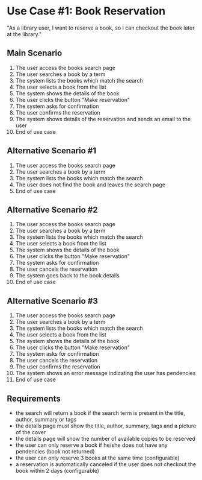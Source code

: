 # Use Case #1: Book Reservation

"As a library user,
I want to reserve a book,
so I can checkout the book later at the library."

## Main Scenario

1. The user access the books search page
2. The user searches a book by a term
3. The system lists the books which match the search
4. The user selects a book from the list
5. The system shows the details of the book
6. The user clicks the button "Make reservation"
7. The system asks for confirmation
8. The user confirms the reservation
9. The system shows details of the reservation and sends an email to the user
10. End of use case

## Alternative Scenario #1

1. The user access the books search page
2. The user searches a book by a term
3. The system lists the books which match the search
4. The user does not find the book and leaves the search page
5. End of use case

## Alternative Scenario #2

1. The user access the books search page
2. The user searches a book by a term
3. The system lists the books which match the search
4. The user selects a book from the list
5. The system shows the details of the book
6. The user clicks the button "Make reservation"
7. The system asks for confirmation
8. The user cancels the reservation
9. The system goes back to the book details
10. End of use case

## Alternative Scenario #3

1. The user access the books search page
2. The user searches a book by a term
3. The system lists the books which match the search
4. The user selects a book from the list
5. The system shows the details of the book
6. The user clicks the button "Make reservation"
7. The system asks for confirmation
8. The user cancels the reservation
8. The user confirms the reservation
9. The system shows an error message indicating the user has pendencies
10. End of use case

## Requirements

* the search will return a book if the search term is present in the title, author, summary or tags
* the details page must show the title, author, summary, tags and a picture of the cover
* the details page will show the number of available copies to be reserved
* the user can only reserve a book if he/she does not have any pendencies (book not returned)
* the user can only reserve 3 books at the same time (configurable)
* a reservation is automatically canceled if the user does not checkout the book within 2 days (configurable)